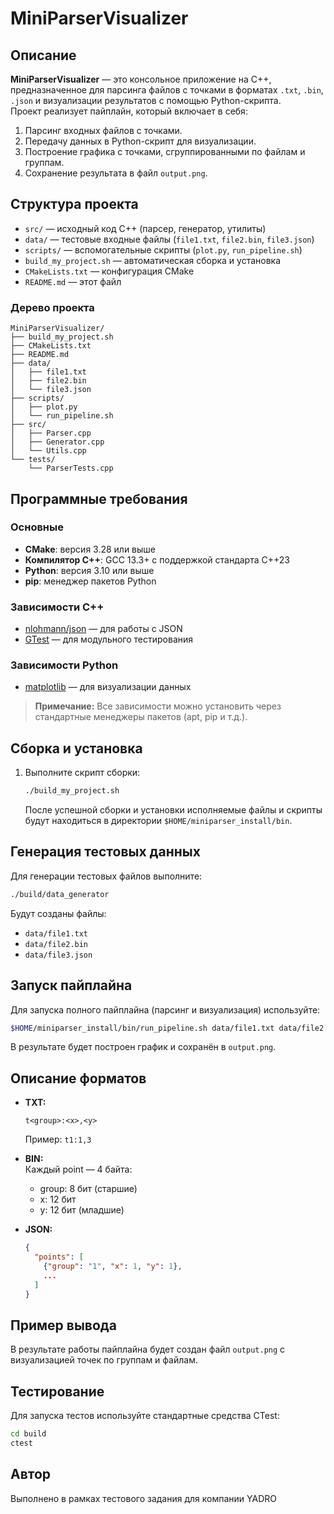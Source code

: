 # MiniParserVisualizer

## Описание

**MiniParserVisualizer** — это консольное приложение на C++, предназначенное для парсинга файлов с точками в форматах `.txt`, `.bin`, `.json` и визуализации результатов с помощью Python-скрипта.  
Проект реализует пайплайн, который включает в себя:

1. Парсинг входных файлов с точками.
2. Передачу данных в Python-скрипт для визуализации.
3. Построение графика с точками, сгруппированными по файлам и группам.
4. Сохранение результата в файл `output.png`.

## Структура проекта

- `src/` — исходный код C++ (парсер, генератор, утилиты)
- `data/` — тестовые входные файлы (`file1.txt`, `file2.bin`, `file3.json`)
- `scripts/` — вспомогательные скрипты (`plot.py`, `run_pipeline.sh`)
- `build_my_project.sh` — автоматическая сборка и установка
- `CMakeLists.txt` — конфигурация CMake
- `README.md` — этот файл

### Дерево проекта

```plain
MiniParserVisualizer/
├── build_my_project.sh
├── CMakeLists.txt
├── README.md
├── data/
│   ├── file1.txt
│   ├── file2.bin
│   └── file3.json
├── scripts/
│   ├── plot.py
│   └── run_pipeline.sh
├── src/
│   ├── Parser.cpp
│   ├── Generator.cpp
│   └── Utils.cpp
└── tests/
    └── ParserTests.cpp
```

## Программные требования

### Основные

- **CMake**: версия 3.28 или выше
- **Компилятор C++**: GCC 13.3+ с поддержкой стандарта C++23
- **Python**: версия 3.10 или выше
- **pip**: менеджер пакетов Python

### Зависимости C++

- [nlohmann/json](https://github.com/nlohmann/json) — для работы с JSON
- [GTest](https://github.com/google/googletest) — для модульного тестирования

### Зависимости Python

- [matplotlib](https://matplotlib.org/) — для визуализации данных

> **Примечание:** Все зависимости можно установить через стандартные менеджеры пакетов (apt, pip и т.д.).

## Сборка и установка

1. Выполните скрипт сборки:

    ```sh
    ./build_my_project.sh
    ```

    После успешной сборки и установки исполняемые файлы и скрипты будут находиться в директории `$HOME/miniparser_install/bin`.

## Генерация тестовых данных

Для генерации тестовых файлов выполните:

```sh
./build/data_generator
```

Будут созданы файлы:

- `data/file1.txt`
- `data/file2.bin`
- `data/file3.json`

## Запуск пайплайна

Для запуска полного пайплайна (парсинг и визуализация) используйте:

```sh
$HOME/miniparser_install/bin/run_pipeline.sh data/file1.txt data/file2.bin data/file3.json
```

В результате будет построен график и сохранён в `output.png`.

## Описание форматов

- **TXT:**  

  ```plain
  t<group>:<x>,<y>
  ```

  Пример: `t1:1,3`

- **BIN:**  
  Каждый point — 4 байта:  
  - group: 8 бит (старшие)
  - x: 12 бит
  - y: 12 бит (младшие)

- **JSON:**  

  ```json
  {
    "points": [
      {"group": "1", "x": 1, "y": 1},
      ...
    ]
  }
  ```

## Пример вывода

В результате работы пайплайна будет создан файл `output.png` с визуализацией точек по группам и файлам.

## Тестирование

Для запуска тестов используйте стандартные средства CTest:

```sh
cd build
ctest
```

## Автор

Выполнено в рамках тестового задания для компании YADRO

